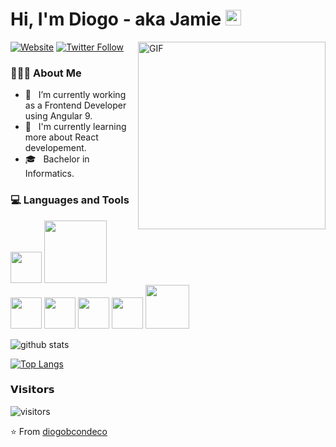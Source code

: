 <h1> Hi, I'm Diogo - aka Jamie <img src="https://github.com/souvikguria98/souvikguria98/blob/master/Hi.gif" width="25"></h1>
<img align="right" alt="GIF" src="https://camo.githubusercontent.com/7b74c6396b4fe40895b2d3da58b95e97abbd2e15c5ef58be30e954fc1b059da8/68747470733a2f2f692e696d6775722e636f6d2f384d75705a48592e676966" width="300"/>

[![Website](https://img.shields.io/website?label=diogobcondeco.com&style=for-the-badge&url=https%3A%2F%2Fdiogobcondeco.com)](https://diogobcondeco.com)
[![Twitter Follow](https://img.shields.io/twitter/follow/diogobcondeco?color=1DA1F2&logo=twitter&style=for-the-badge)](https://twitter.com/intent/follow?original_referer=https%3A%2F%2Fgithub.com%2Fdiogobcondeco&screen_name=diogobcondeco)

<div align="left"> 
  <h3> 👨🏻‍💻 About Me </h3>
	
  - 🔭 &nbsp; I’m currently working as a Frontend Developer using Angular 9.
  - 🌱 &nbsp; I'm currently learning more about React developement.
  - 🎓 &nbsp; Bachelor in Informatics.
</div> 

<div>
	<h3> 💻 Languages and Tools </h3>
	<p>
		<img src="https://i.giphy.com/media/eNAsjO55tPbgaor7ma/200w.webp" width="50">
		<img src="https://media.giphy.com/media/kH1DBkPNyZPOk0BxrM/giphy.gif" width="100">
		<img src="https://media3.giphy.com/media/ln7z2eWriiQAllfVcn/200w.webp" width="50">
		<img src="https://i.giphy.com/media/IdyAQJVN2kVPNUrojM/200.webp" width="50">
		<img src="https://media3.giphy.com/media/kdFc8fubgS31b8DsVu/giphy.webp" width="50">
		<img src="https://i.giphy.com/media/LMt9638dO8dftAjtco/200.webp" width="50">
		<img src="https://media.giphy.com/media/SsCYf6DRFJrOpP0IoM/giphy.gif" width="70">
	</p>
</div>

![github stats](https://github-readme-stats.vercel.app/api?username=diogobcondeco&include_all_commits=true&count_private=true&show_icons=true&text_color=daf7dc&bg_color=151515)

[![Top Langs](https://github-readme-stats.vercel.app/api/top-langs/?username=diogobcondeco&layout=compact&text_color=daf7dc&bg_color=151515)](https://github.com/diogobcondeco/github-readme-stats)

<h3>𝗩𝗶𝘀𝗶𝘁𝗼𝗿𝘀</h3>

![visitors](https://visitor-badge.glitch.me/badge?page_id=diogobcondeco.diogobcondeco)

⭐️ From [diogobcondeco][github]

[website]: https://diogobcondeco.com/
[github]: https://github.com/diogobcondeco/
